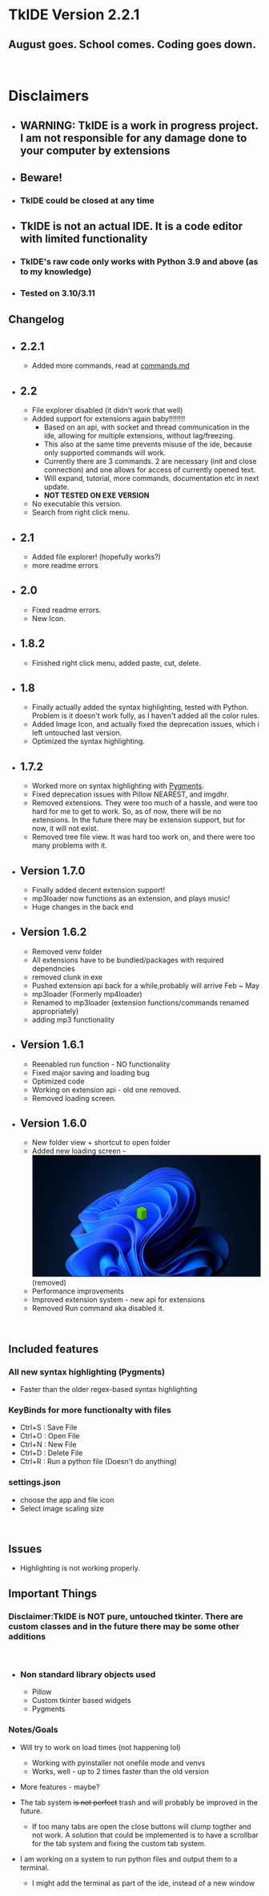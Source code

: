 # TkIDE  Version 2.2.1

## August goes. School comes. Coding goes down.

<br>

# Disclaimers

- ## **WARNING**: TkIDE is a work in progress project. I am not responsible for any damage done to your computer by extensions

- ## **Beware!**

- ### **TkIDE** could be closed at any time

- ## TkIDE is not an actual IDE. It is a code editor with limited functionality

- ### TkIDE's raw code only works with Python 3.9 and above (as to my knowledge)
- ### Tested on 3.10/3.11

## Changelog

- ## 2.2.1
  - Added more commands, read at [commands.md](extensions/commands.md)
- ## 2.2 
  - File explorer disabled (it didn't work that well)
  - Added support for extensions again baby!!!!!!!!
    -  Based on an api, with socket and thread communication in the ide, allowing for multiple extensions, without lag/freezing.
    - This also at the same time prevents misuse of the ide, because only supported commands will work.
    - Currently there are 3 commands. 2 are necessary (init and close connection) and one allows for access of currently opened text.
    - Will expand, tutorial, more commands, documentation etc in next update.
    - **NOT TESTED ON EXE VERSION**
  - No executable this version.
  - Search from right click menu.



- ## 2.1

  - Added file explorer! (hopefully works?)
  - more readme errors

- ## 2.0

  - Fixed readme errors.
  - New Icon.

- ## 1.8.2

  - Finished right click menu, added paste, cut, delete.

- ## 1.8

  - Finally actually added the syntax highlighting, tested with Python. Problem is it doesn't work fully, as I haven't added all the color rules.
  - Added Image Icon, and actually fixed the deprecation issues, which i left untouched last version.
  - Optimized the syntax highlighting.

- ## 1.7.2

  - Worked more on syntax highlighting with [Pygments](https://pygments.org/).
  - Fixed deprecation issues with Pillow NEAREST, and imgdhr.
  - Removed extensions. They were too much of a hassle, and were too hard for me to get to work. So, as of now, there will be no extensions. In the future there may be extension support, but for now, it will not exist.
  - Removed tree file view. It was hard too work on, and there were too many problems with it.

- ## Version 1.7.0

  - Finally added decent extension support!
  - mp3loader now functions as an extension, and plays music!
  - Huge changes in the back end

- ## Version 1.6.2

  - Removed venv folder
  - All extensions have to be bundled/packages with required dependncies
  - removed clunk in exe
  - Pushed extension api back for a while,probably will arrive Feb ~ May
  - mp3loader (Formerly mp4loader)
  - Renamed to mp3loader (extension functions/commands renamed appropriately)
  - adding mp3 functionality

- ## Version 1.6.1

  - Reenabled run function - NO functionality
  - Fixed major saving and loading bug
  - Optimized code
  - Working on extension api - old one removed.
  - Removed loading screen.

- ## Version 1.6.0

  - New folder view + shortcut to open folder
  - Added new loading screen - ![Loading Screen](assets/LoadingEx.jpg) (removed)
  - Performance improvements
  - Improved extension system - new api for extensions
  - Removed Run command aka disabled it.
<br>

## Included features

### All new syntax highlighting (Pygments)

- Faster than the older regex-based syntax highlighting

### KeyBinds for more functionalty with files

- Ctrl+S : Save File
- Ctrl+O : Open File
- Ctrl+N : New File
- Ctrl+D : Delete File
- Ctrl+R : Run a python file (Doesn't do anything)

### settings.json

- choose the app and file icon
- Select image scaling size

<br>

## Issues

- Highlighting is not working properly.

## Important Things

### Disclaimer:TkIDE is <b><b>NOT</b></b> pure, untouched tkinter. There are custom classes and in the future there may be some other additions

<br>

- ### Non standard library objects used

  - Pillow
  - Custom tkinter based widgets
  - Pygments
  
### Notes/Goals

- Will try to work on load times (not happening lol)
  - Working with pyinstaller not onefile mode and venvs
  - Works, well - up to 2 times faster than the old version

- More features - maybe?

- The tab system ~~is not perfect~~ trash and will probably be improved in the future.

  - If too many tabs are open the close buttons will clump togther and not work. A solution that could be implemented is to have a scrollbar for the tab system and fixing the custom tab system.

- I am working on a system to run python files and output them to a terminal.

  - I might add the terminal as part of the ide, instead of a new window
